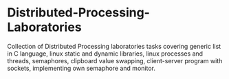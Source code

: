 # Distributed-Processing-Laboratories
Collection of Distributed Processing laboratories tasks covering generic list in C language, linux static and dynamic libraries, linux processes and threads, semaphores, clipboard value swapping, client-server program with sockets, implementing own semaphore and monitor.
